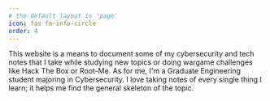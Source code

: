 ```yaml
---
# the default layout is 'page'
icon: fas fa-info-circle
order: 4
---
```


This website is a means to document some of my cybersecurity and tech notes that I take while studying new topics or doing wargame challenges like Hack The Box or Root-Me.
As for me, I'm a Graduate Engineering student majoring in Cybersecurity. I love taking notes of every single thing I learn; it helps me find the general skeleton of the topic.

